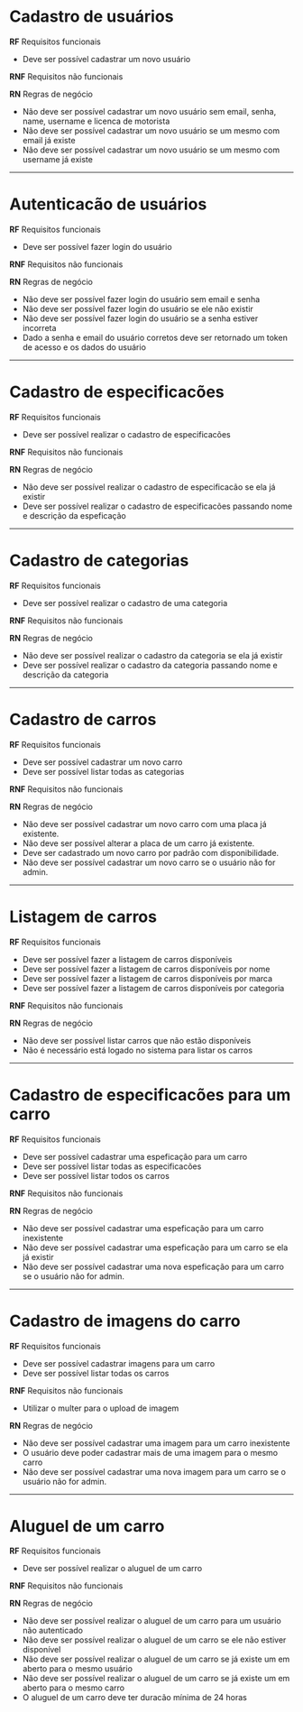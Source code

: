 # Cadastro de usuários

  **RF** Requisitos funcionais
  - Deve ser possível cadastrar um novo usuário

  **RNF** Requisitos não funcionais

  **RN** Regras de negócio
  - Não deve ser possível cadastrar um novo usuário sem email, senha, name, username e licenca de motorista
  - Não deve ser possível cadastrar um novo usuário se um mesmo com email já existe
  - Não deve ser possível cadastrar um novo usuário se um mesmo com username já existe
 ---

 # Autenticacão de usuários

  **RF** Requisitos funcionais
  - Deve ser possível fazer login do usuário

  **RNF** Requisitos não funcionais

  **RN** Regras de negócio
  - Não deve ser possível fazer login do usuário sem email e senha
  - Não deve ser possível fazer login do usuário se ele não existir
  - Não deve ser possível fazer login do usuário se a senha estiver incorreta
  - Dado a senha e email do usuário corretos deve ser retornado um token de acesso e os dados do usuário
 ---

# Cadastro de especificacões

  **RF** Requisitos funcionais
  - Deve ser possível realizar o cadastro de especificacões

  **RNF** Requisitos não funcionais

  **RN** Regras de negócio
  - Não deve ser possível realizar o cadastro de especificacão se ela já existir
  - Deve ser possível realizar o cadastro de especificacões passando nome e descrição da espeficação

 ---

# Cadastro de categorias

  **RF** Requisitos funcionais
  - Deve ser possível realizar o cadastro de uma categoria

  **RNF** Requisitos não funcionais

  **RN** Regras de negócio
  - Não deve ser possível realizar o cadastro da categoria se ela já existir
  - Deve ser possível realizar o cadastro da categoria passando nome e descrição da categoria

 ---

# Cadastro de carros

  **RF** Requisitos funcionais
  - Deve ser possível cadastrar um novo carro
  - Deve ser possível listar todas as categorias

  **RNF** Requisitos não funcionais

  **RN** Regras de negócio
  - Não deve ser possível cadastrar um novo carro com uma placa já existente.
  - Não deve ser possível alterar a placa de um carro já existente.
  - Deve ser cadastrado um novo carro por padrão com disponibilidade.
  - Não deve ser possível cadastrar um novo carro se o usuário não for admin.

---

# Listagem de carros

  **RF** Requisitos funcionais
  - Deve ser possível fazer a listagem de carros disponíveis
  - Deve ser possível fazer a listagem de carros disponíveis por nome
  - Deve ser possível fazer a listagem de carros disponíveis por marca
  - Deve ser possível fazer a listagem de carros disponíveis por categoria

  **RNF** Requisitos não funcionais

  **RN** Regras de negócio
  - Não deve ser possível listar carros que não estão disponíveis
  - Não é necessário está logado no sistema para listar os carros
  
--- 
# Cadastro de especificacões para um carro

  **RF** Requisitos funcionais
  - Deve ser possível cadastrar uma espeficação para um carro
  - Deve ser possível listar todas as especificacões
  - Deve ser possível listar todos os carros

  **RNF** Requisitos não funcionais

  **RN** Regras de negócio
  - Não deve ser possível cadastrar uma espeficação para um carro inexistente
  - Não deve ser possível cadastrar uma espeficação para um carro se ela já existir
  - Não deve ser possível cadastrar uma nova espeficação para um carro se o usuário não for admin.
  
--- 
# Cadastro de imagens do carro

  **RF** Requisitos funcionais
  - Deve ser possível cadastrar imagens para um carro
  - Deve ser possível listar todas os carros

  **RNF** Requisitos não funcionais
  - Utilizar o multer para o upload de imagem

  **RN** Regras de negócio
  - Não deve ser possível cadastrar uma imagem para um carro inexistente
  - O usuário deve poder cadastrar mais de uma imagem para o mesmo carro
  - Não deve ser possível cadastrar uma nova imagem para um carro se o usuário não for admin.
  

  --- 
# Aluguel de um carro

  **RF** Requisitos funcionais
  - Deve ser possível realizar o aluguel de um carro

  **RNF** Requisitos não funcionais

  **RN** Regras de negócio
  - Não deve ser possível realizar o aluguel de um carro para um usuário não autenticado
  - Não deve ser possível realizar o aluguel de um carro se ele não estiver disponível
  - Não deve ser possível realizar o aluguel de um carro se já existe um em aberto para o mesmo usuário
  - Não deve ser possível realizar o aluguel de um carro se já existe um em aberto para o mesmo carro
  - O aluguel de um carro deve ter duracão mínima de 24 horas
  
  
  